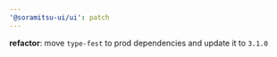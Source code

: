 ```yaml
---
'@soramitsu-ui/ui': patch
---
```


**refactor**: move `type-fest` to prod dependencies and update it to `3.1.0`
